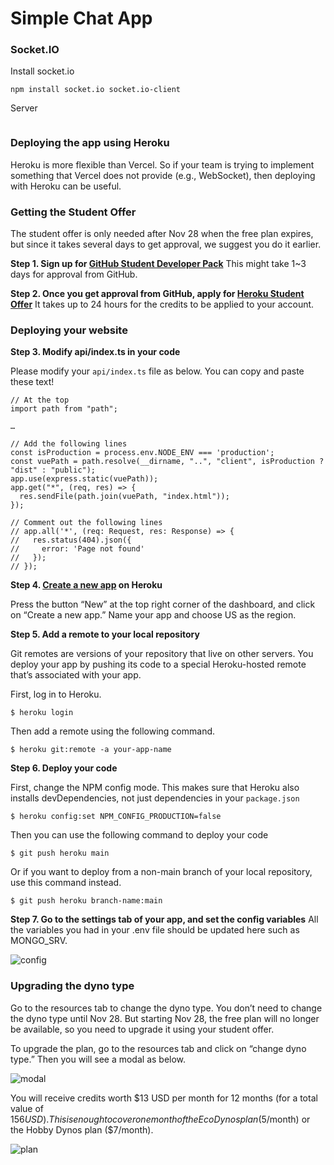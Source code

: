 # Simple Chat App

### Socket.IO

Install socket.io

```shell
npm install socket.io socket.io-client
```

Server

```typescript
```





### Deploying the app using Heroku

Heroku is more flexible than Vercel. So if your team is trying to implement something that Vercel does not provide (e.g., WebSocket), then deploying with Heroku can be useful. 

### Getting the Student Offer
The student offer is only needed after Nov 28 when the free plan expires, but since it takes several days to get approval, we suggest you do it earlier.

**Step 1. Sign up for [GitHub Student Developer Pack](https://education.github.com/discount_requests/pack_application)**
This might take 1~3 days for approval from GitHub.


**Step 2. Once you get approval from GitHub, apply for [Heroku Student Offer](https://www.heroku.com/github-students/signup)**
It takes up to 24 hours for the credits to be applied to your account.

### Deploying your website

**Step 3. Modify api/index.ts in your code**

Please modify your `api/index.ts` file as below. You can copy and paste these text!

```typescript=
// At the top
import path from "path";

…

// Add the following lines
const isProduction = process.env.NODE_ENV === 'production';
const vuePath = path.resolve(__dirname, "..", "client", isProduction ? "dist" : "public");
app.use(express.static(vuePath));
app.get("*", (req, res) => {
  res.sendFile(path.join(vuePath, "index.html"));
});

// Comment out the following lines
// app.all('*', (req: Request, res: Response) => {
//   res.status(404).json({
//     error: 'Page not found'
//   });
// });
```

**Step 4. [Create a new app](https://dashboard.heroku.com/apps) on Heroku**

Press the button “New” at the top right corner of the dashboard, and click on “Create a new app.” Name your app and choose US as the region.


**Step 5. Add a remote to your local repository**

Git remotes are versions of your repository that live on other servers. You deploy your app by pushing its code to a special Heroku-hosted remote that’s associated with your app. 

First, log in to Heroku.

```shell=
$ heroku login
```

Then add a remote using the following command.

```shell=
$ heroku git:remote -a your-app-name
```

**Step 6. Deploy your code**

First, change the NPM config mode. This makes sure that Heroku also installs devDependencies, not just dependencies in your `package.json`

```shell=
$ heroku config:set NPM_CONFIG_PRODUCTION=false
```

Then you can use the following command to deploy your code

```shell
$ git push heroku main
```

Or if you want to deploy from a non-main branch of your local repository, use this command instead.

```shell
$ git push heroku branch-name:main
```

**Step 7. Go to the settings tab of your app, and set the config variables**
All the variables you had in your .env file should be updated here such as MONGO_SRV.

![config](https://i.imgur.com/7gAZRrm.png)


### Upgrading the dyno type

Go to the resources tab to change the dyno type. You don’t need to change the dyno type until Nov 28. But starting Nov 28, the free plan will no longer be available, so you need to upgrade it using your student offer.

To upgrade the plan, go to the resources tab and click on “change dyno type.” Then you will see a modal as below.

![modal](https://i.imgur.com/3hF7qDp.png)

You will receive credits worth $13 USD per month for 12 months (for a total value of $156 USD). This is enough to cover one month of the Eco Dynos plan ($5/month) or the Hobby Dynos plan ($7/month). 

![plan](https://i.imgur.com/OVh8pjd.png)